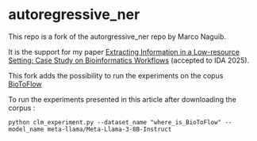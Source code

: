 # autoregressive_ner

This repo is a fork of the autorgressive_ner repo by Marco Naguib.

It is the support for my paper [Extracting Information in a Low-resource Setting: Case Study on Bioinformatics Workflows](https://arxiv.org/abs/2411.19295) (accepted to IDA 2025).

This fork adds the possibility to run the  experiments on the copus [BioToFlow](https://doi.org/10.5281/zenodo.14900544) 

To run the experiments presented in this article after downloading the corpus : 

```
python clm_experiment.py --dataset_name "where_is_BioToFlow" --model_name meta-llama/Meta-Llama-3-8B-Instruct
```